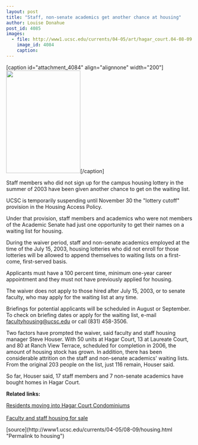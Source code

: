 ```yaml
---
layout: post
title: "Staff, non-senate academics get another chance at housing"
author: Louise Donahue
post_id: 4085
images:
  - file: http://www1.ucsc.edu/currents/04-05/art/hagar_court.04-08-09.jpg
    image_id: 4084
    caption: 
---
```


[caption id="attachment_4084" align="alignnone" width="200"]<a href="http://localhost/mysite/wp-content/uploads/2004/07/hagar_court.04-08-09.jpg"><img class="size-full wp-image-4084" src="http://localhost/mysite/wp-content/uploads/2004/07/hagar_court.04-08-09.jpg" alt="" width="200" height="276" /></a>[/caption]
<p>
  Staff members who did not sign up for the campus housing lottery in the summer of 2003 have been given another chance to get on the waiting list.
</p>
<p>
  UCSC is temporarily suspending until November 30 the "lottery cutoff" provision in the Housing Access Policy.
</p>
<p>
  Under that provision, staff members and academics who were not members of the Academic Senate had just one opportunity to get their names on a waiting list for housing.
</p>
<p>
  During the waiver period, staff and non-senate academics employed at the time of the July 15, 2003, housing lotteries who did not enroll for those lotteries will be allowed to append themselves to waiting lists on a first-come, first-served basis.<br>
</p>
<p>
  Applicants must have a 100 percent time, minimum one-year career appointment and they must not have previously applied for housing.<br>
</p>
<p>
  The waiver does not apply to those hired after July 15, 2003, or to senate faculty, who may apply for the waiting list at any time.
</p>
<p>
  Briefings for potential applicants will be scheduled in August or September. To check on briefing dates or apply for the waiting list, e-mail <a href="mailto:facultyhousing@ucsc.edu">facultyhousing@ucsc.edu</a> or call (831) 458-3506.
</p>
<p>
  Two factors have prompted the waiver, said faculty and staff housing manager Steve Houser. With 50 units at Hagar Court, 13 at Laureate Court, and 80 at Ranch View Terrace, scheduled for completion in 2006, the amount of housing stock has grown. In addition, there has been considerable attrition on the staff and non-senate academics' waiting lists. From the original 203 people on the list, just 116 remain, Houser said.
</p>
<p>
  So far, Houser said, 17 staff members and 7 non-senate academics have bought homes in Hagar Court.<br>
</p>
<p>
  <b>Related links:</b>
</p>
<p>
  <a href="http://currents.ucsc.edu/03-04/12-01/condos.html">Residents moving into Hagar Court Condominiums</a><br>
  <br>
  <a href="http://www.housing.ucsc.edu/housing/forsale.html">Faculty and staff housing for sale</a>
</p>
[source](http://www1.ucsc.edu/currents/04-05/08-09/housing.html "Permalink to housing")
